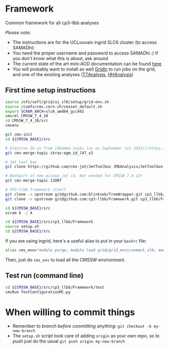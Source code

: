 # Framework
Common framework for all cp3-llbb analyses

*Please note:*
* The instructions are for the UCLouvain ingrid SLC6 cluster (to access SAMADhi)
* You need the proper username and password to access SAMADhi :) If you don't know what this is about, ask around
* The current state of the art mini-AOD documentation can be found [here](https://twiki.cern.ch/twiki/bin/view/CMSPublic/WorkBookMiniAOD2015)
* You will probably want to install as well [GridIn](https://github.com/cp3-llbb/GridIn) to run jobs on the grid, and one of the existing analyses ([TTAnalysis](https://github.com/cp3-llbb/TTAnalysis), [HHAnalysis](https://github.com/cp3-llbb/HHAnalysis))



## First time setup instructions

```bash
source /nfs/soft/grid/ui_sl6/setup/grid-env.sh
source /cvmfs/cms.cern.ch/cmsset_default.sh
export SCRAM_ARCH=slc6_amd64_gcc491
cmsrel CMSSW_7_4_10
cd CMSSW_7_4_10/src
cmsenv

git cms-init
cd ${CMSSW_BASE}/src 

# Electron ID as from [EGamma twiki (as on September 1st 2015)](https://twiki.cern.ch/twiki/bin/view/CMS/MultivariateElectronIdentificationRun2)
git cms-merge-topic ikrav:egm_id_747_v2

# Jet tool box
git clone https://github.com/cms-jet/JetToolbox JMEAnalysis/JetToolbox

# Backport of new pileup jet id. Not needed for CMSSW 7.4.12+
git cms-merge-topic 11007

# CP3-llbb framework itself
git clone -o upstream git@github.com:blinkseb/TreeWrapper.git cp3_llbb/TreeWrapper
git clone -o upstream git@github.com:cp3-llbb/Framework.git cp3_llbb/Framework

cd ${CMSSW_BASE}/src
scram b -j 4

cd ${CMSSW_BASE}/src/cp3_llbb/Framework
source setup.sh
cd ${CMSSW_BASE}/src
```

If you are using ingrid, here's a useful alias to put in your ``bashrc`` file:

```bash
alias cms_env="module purge; module load grid/grid_environment_sl6; module load crab/crab3; module load cms/cmssw;"
```

Then, just do ``cms_env`` to load all the CMSSW environment.

## Test run (command line)

```bash
cd ${CMSSW_BASE}/src/cp3_llbb/Framework/test
cmsRun TestConfigurationMC.py
```

# When willing to commit things
  * Remember to *branch before committing anything*: ```git checkout -b my-new-branch```
  * The ```setup.sh``` script took care of adding ```origin``` as your own repo, so to push just do the usual ```git push origin my-new-branch```
